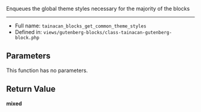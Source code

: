 
Enqueues the global theme styles necessary for the majority of the blocks

***

* Full name: `tainacan_blocks_get_common_theme_styles`
* Defined in: `views/gutenberg-blocks/class-tainacan-gutenberg-block.php`

## Parameters

This function has no parameters.

## Return Value

**mixed**
